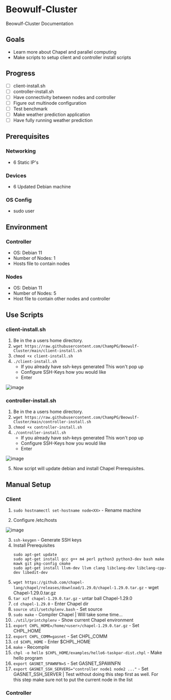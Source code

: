# Beowulf-Cluster
Beowulf-Cluster Documentation

## Goals
* Learn more about Chapel and parallel computing 
* Make scripts to setup client and controller install scripts

## Progress
- [ ] client-install.sh
- [ ] controller-install.sh
- [ ] Have connectivity between nodes and controller
- [ ] Figure out multinode configuration
- [ ] Test benchmark
- [ ] Make weather prediction application
- [ ] Have fully running weather prediction

## Prerequisites

### Networking
* 6 Static IP's

### Devices
* 6 Updated Debian machine

### OS Config
* sudo user

## Environment

### Controller

* OS: Debian 11
* Number of Nodes: 1
* Hosts file to contain nodes

### Nodes

* OS: Debian 11
* Number of Nodes: 5
* Host file to contain other nodes and controller

## Use Scripts

### client-install.sh

1. Be in the a users home directory.
2. `wget https://raw.githubusercontent.com/ChampPG/Beowulf-Cluster/main/client-install.sh`
3. `chmod +x client-install.sh`
4. `./client-install.sh`
    * If you already have ssh-keys generated This won't pop up
    * Configure SSH-Keys how you would like
    * Enter

![image](https://user-images.githubusercontent.com/71086240/216885081-5d06b142-e1be-4c0c-9ff0-d5ee041f5b13.png)

### controller-install.sh

1. Be in the a users home directory.
2. `wget https://raw.githubusercontent.com/ChampPG/Beowulf-Cluster/main/controller-install.sh`
3. `chmod +x controller-install.sh`
4. `./controller-install.sh`
    * If you already have ssh-keys generated This won't pop up
    * Configure SSH-Keys how you would like
    * Enter

![image](https://user-images.githubusercontent.com/71086240/216885081-5d06b142-e1be-4c0c-9ff0-d5ee041f5b13.png)

5. Now script will update debian and install Chapel Prerequisites.


## Manual Setup


### Client

1. `sudo hostnamectl set-hostname node<XX>` - Rename machine 

2. Configure /etc/hosts

![image](https://user-images.githubusercontent.com/71086240/217401785-763cd770-c948-4895-8aed-d5876997927c.png)

3. `ssh-keygen` - Generate SSH keys 
4. Install Prerequisites
   ```
   sudo apt-get update
   sudo apt-get install gcc g++ m4 perl python3 python3-dev bash make mawk git pkg-config cmake
   sudo apt-get install llvm-dev llvm clang libclang-dev libclang-cpp-dev libedit-dev
   ```
5. `wget https://github.com/chapel-lang/chapel/releases/download/1.29.0/chapel-1.29.0.tar.gz` - wget Chapel-1.29.0.tar.gz
6. `tar xzf chapel-1.29.0.tar.gz` - untar ball Chapel-1.29.0 
7. `cd chapel-1.29.0` - Enter Chapel dir 
8. `source util/setchplenv.bash` - Set source 
9. `sudo make` - Compiler Chapel | Will take some time...
10. `./util/printchplenv` - Show current Chapel environment 
11. `export CHPL_HOME=/home/<user>/chapel-1.29.0.tar.gz` - Set CHPL_HOME
12. `export CHPL_COMM=gasnet` - Set CHPL_COMM 
13. `cd $CHPL_HOME` - Enter $CHPL_HOME 
14. `make` - Recompile
15. `chpl -o hello $CHPL_HOME/examples/hello6-taskpar-dist.chpl` - Make hello program
16. `export GASNET_SPAWNFN=S` - Set GASNET_SPAWNFN
17. `export GASNET_SSH_SERVERS="controller node1 node2 ..."` - Set GASNET_SSH_SERVER | Test without doing this step first as well. For this step make sure not to put the current node in the list

### Controller
